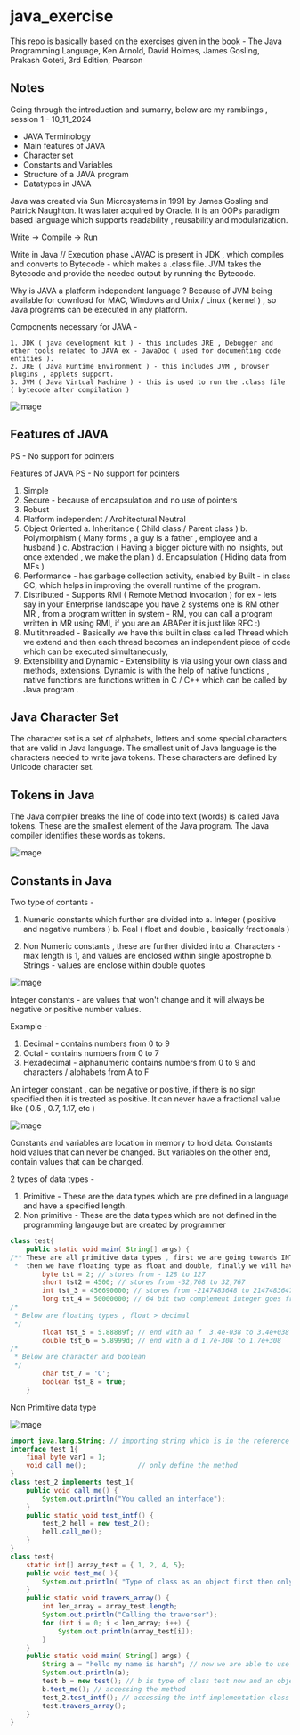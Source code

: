 # java_exercise
This repo is basically based on the exercises given in the book - The Java Programming Language, Ken Arnold, David Holmes, James Gosling, Prakash Goteti, 3rd Edition, Pearson 

## Notes 
Going through the introduction and sumarry, below are my ramblings , session 1 - 10_11_2024

- JAVA Terminology
- Main features of JAVA
- Character set
- Constants and Variables
- Structure of a JAVA program
- Datatypes in JAVA

Java was created via Sun Microsystems in 1991 by James Gosling and Patrick Naughton.
It was later acquired by Oracle. It is an OOPs paradigm based language which supports readability , reusability and modularization. 

Write -> Compile -> Run 

Write in Java 
// Execution phase 
JAVAC is present in JDK , which compiles and converts to Bytecode - which makes a .class file.
JVM takes the Bytecode and provide the needed output by running the Bytecode.

Why is JAVA a platform independent language ? 
Because of JVM being available for download for MAC, Windows and Unix / Linux ( kernel ) , so Java programs can be executed in any platform. 

Components necessary for JAVA - 

	1. JDK ( java development kit ) - this includes JRE , Debugger and other tools related to JAVA ex - JavaDoc ( used for documenting code entities ). 
	2. JRE ( Java Runtime Environment ) - this includes JVM , browser plugins , applets support.
	3. JVM ( Java Virtual Machine ) - this is used to run the .class file ( bytecode after compilation )

![image](https://github.com/user-attachments/assets/f22d8327-e4a0-4907-a684-053b035f71b4)

## Features of JAVA 
PS - No support for pointers

Features of JAVA 
PS - No support for pointers
1. Simple
2. Secure - because of encapsulation and no use of pointers 
3. Robust 
4. Platform independent / Architectural Neutral 
5. Object Oriented 
	a. Inheritance ( Child class / Parent class )
	b. Polymorphism ( Many forms , a guy is a father , employee and a husband )
	c. Abstraction ( Having a bigger picture with no insights, but once extended , we make the plan )
	d. Encapsulation ( Hiding data from MFs )
6. Performance - has garbage collection activity, enabled by Built - in class GC, which helps in improving the overall runtime of the program. 
7. Distributed - Supports RMI ( Remote Method Invocation ) for ex - lets say in your Enterprise landscape you have 2 systems one is RM other MR , from a program written in system - RM, you can call a program written in MR using RMI, if you are an ABAPer it is just like RFC :)
8. Multithreaded - Basically we have this built in class called Thread which we extend and then each thread becomes an independent piece of code which can be executed simultaneously, 
9. Extensibility and Dynamic - Extensibility is via using your own class and methods, extensions. Dynamic is with the help of native functions , native functions are functions written in C / C++ which can be called by Java program .

## Java Character Set 

The character set is a set of alphabets, letters and some special characters that are valid in Java language.
The smallest unit of Java language is the characters needed to write java tokens.
These characters are defined by Unicode character set.

## Tokens in Java  

The Java compiler breaks the line of code into text (words) is called Java tokens. 
These are the smallest element of the Java program. The Java compiler identifies these words as tokens. 

![image](https://github.com/user-attachments/assets/ec7a7352-72e9-418c-9cd2-3c0ff881966d)

## Constants in Java 

Two type of contants - 
1. Numeric constants which further are divided into
   a. Integer ( positive and negative numbers )
   b. Real    ( float and double , basically fractionals )

2. Non Numeric constants , these are further divided into
   a. Characters - max length is 1, and values are enclosed within single 
      apostrophe
   b. Strings - values are enclose within double quotes

![image](https://github.com/user-attachments/assets/23785a34-117a-4208-9abb-b477120b6fc1)


Integer constants - are values that won't change and it will always be negative or positive number values. 

Example - 
1. Decimal - contains numbers from 0 to 9
2. Octal - contains numbers from 0 to 7
3. Hexadecimal - alphanumeric contains numbers from 0 to 9 and characters / alphabets from A to F 

An integer constant , can be negative or positive, if there is no sign specified then it is treated as positive. It can never have a fractional value like ( 0.5 , 0.7, 1.17, etc )

![image](https://github.com/user-attachments/assets/a9d6e968-f4bb-4b3d-887f-ce41c774236d)

Constants and variables are location in memory to hold data. Constants hold values that can never be changed. But variables on the other end, contain values that can be changed.

2 types of data types - 

1. Primitive - These are the data types which are pre defined in a language and have a specified length.
2. Non primitive - These are the data types which are not defined in the programming langauge but are created by programmer

```java
class test{
	public static void main( String[] args) {
/** These are all primitive data types , first we are going towards INT, as int has 4 types - byte , short, int , long 
 *  then we have floating type as float and double, finally we will have characters and boolean */
		byte tst = 2; // stores from - 128 to 127
		short tst2 = 4500; // stores from -32,768 to 32,767
		int tst_3 = 456690000; // stores from -2147483648 to 2147483647
		long tst_4 = 50000000; // 64 bit two complement integer goes from -2 raise to 63 to 2 raise to 63 - 1
/*
 * Below are floating types , float > decimal 		
 */
		float tst_5 = 5.88889f; // end with an f  3.4e-038 to 3.4e+038
		double tst_6 = 5.8999d; // end with a d 1.7e-308 to 1.7e+308 
/*
 * Below are character and boolean  
 */
		char tst_7 = 'C';
		boolean tst_8 = true;
	}
```
Non Primitive data type 

![image](https://github.com/user-attachments/assets/89907757-6926-4854-bf03-6a9883441ac7)


```Java
import java.lang.String; // importing string which is in the reference of an object 
interface test_1{
	final byte var1 = 1;     
	void call_me();             // only define the method
}
class test_2 implements test_1{
	public void call_me() {
		System.out.println("You called an interface");
	}
	public static void test_intf() {
		test_2 hell = new test_2();
		hell.call_me();
	}
}
class test{
	static int[] array_test = { 1, 2, 4, 5};
	public void test_me( ){
		System.out.println( "Type of class as an object first then only I can be called");
	}
	public static void travers_array() {
		int len_array = array_test.length;
		System.out.println("Calling the traverser");
		for (int i = 0; i < len_array; i++) {
			System.out.println(array_test[i]);
		}
	}
	public static void main( String[] args) {
		String a = "hello my name is harsh"; // now we are able to use String
		System.out.println(a);
		test b = new test(); // b is type of class test now and an object 
		b.test_me(); // accessing the method
		test_2.test_intf(); // accessing the intf implementation class
		test.travers_array();
	}
}
```
